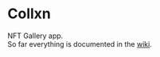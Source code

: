 # Collxn
NFT Gallery app.   
So far everything is documented in the [wiki](https://github.com/BlakeBarrett/collxn/wiki#sample-data).

